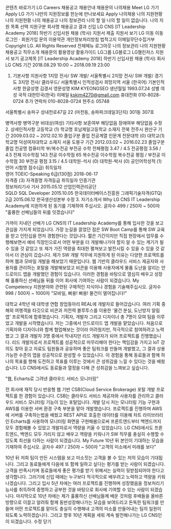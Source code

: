 콘텐츠 바로가기
LG Careers
채용공고
채용안내
채용문의
나의채용
 Meet LG 가기  Apply LG 가기
나만의 지원정보를 한눈에 만나보세요
Apply 나의채용 나의 지원현황
나의 지원현황
나의 채용공고
나의 정보관리
나의 할 일
나의 할 일이 없습니다.
나의 지원 목록
선택	지원구분	회사명	채용공고	결과
	신입	LG CNS	[IT Leadership Academy 2018] 하반기 신입사원 채용 (학사)	지원서 제출
지원서 보기
LG   이동   이동
로그인 · 회원가입 문의 이용약관 개인정보처리방침
법적고지 이메일무단수집거부
Copyright LG. All Rights Reserved
전체메뉴
로그아웃
나의 정보관리
나의 지원현황
채용공고
직무소개
채용문의
활용영상
활용가이드
LG그룹
LG블로그
LG챌린저스
지원서 보기
공고제목 [IT Leadership Academy 2018] 하반기 신입사원 채용 (학사)
회사 LG CNS
기간 2018.08.29 10:00 ~ 2018.09.19 23:00
1. 기본사항
지원사항
1지망	전사/ SW 개발/ 서울특별시
2지망	전사/ SW 개발/ 경기도
3지망	전사/ 클라우드/ 서울특별시
인적성검사 희망지역	서울 (한국어)
기본인적사항
한글성명	김경서	영문성명	KIM KYEONGSEO
생년월일	1993.07.24	성별	여성
국적	대한민국(한국)	이메일	kskim4270@gmail.com
휴대전화	010-8028-0724	추가 연락처	010-8028-0724
현주소	
05748

서울특별시 송파구 성내천로47길 22 (마천동, 송파파크데일3단지) 301동 307호

병역사항
병역구분	비대상(여성)
기타사항
보훈여부	해당없음
장애여부	해당없음
수정
2. 상세인적사항
고등학교 (1)
학교명	호남제일고등학교	소재지	전북 전주시 완산구
기간	2009.03.02 ~ 2012.02.10	졸업구분	졸업
전공계열	인문계
전문대학 (0)
대학교(1)
학교명	덕성여자대학교	소재지	서울 도봉구
기간	2012.03.02 ~ 2016.02.23	졸업구분	졸업
전공명	컴퓨터학	부/복수전공	부전공 수학
전체평점	3.47 / 4.5
전공평점	3.56 / 4.5
전체 이수학점	143	전공 이수학점	65
복수전공 이수학점		복수전공 평점	/
부전공 이수학점	30	부전공 평점	3.15 / 4.5
대학원-석사 (0)
대학원-박사 (0)
공인어학성적 (1)
언어	시험명	점수(급)	취득일자	
영어	TOEIC-Speaking	6급(130점)	2018-06-17	
자격증 (3)
자격증명	자격등급	취득일자	인증기관	
정보처리기사	기사	2015.05.12	산업인력관리공단	
SQLD	SQL Developer	2015.10.05	한국데이터베이스진흥원	
그래픽기술자격(GTQ)	2급	2015.06.12	한국생산성본부	
수정
3. 자기소개서
Why LG CNS
IT Leadership Academy에 지원하게 된 동기를 기재하여 주십시오. 글자수 499 / 250자 ~ 500자
"훌륭한 선배님들의 뒤를 잇겠습니다"

가까이 지내던 선배가 LG CNS의 IT Leadership Academy를 통해 입사한 것을 보고 관심을 가지게 되었습니다. 가장 눈길을 끌었던 점은 SW Boot Camp를 통해 SW 교육을 받고 인턴십을 먼저 경험한다는 것입니다. 짧은 기간이지만 직접 현장에서 업무를 수행해보면서 예비 직장인으로서 어떤 부분을 더 개발해나가야 할지 알 수 있는 계기가 될 수 있을 것 같았고 또 제가 가진 역량을 최대한 펼쳐보고 발전시킬 수 있을 수 있을 것 같아서 더 관심이 갔습니다.
제가 SW 개발 직무에 지원하게 된 이유는 다양한 프로젝트를 하며 웹과 모바일 개발을 해보았기 때문입니다. 웹 기반의 클라우드 서비스 제공자와 사용자를 관리하는 포탈을 개발해보았고 비콘을 이용해 사용자에게 물품 도난을 알리는 안드로이드 앱을 개발했던 경험이 있습니다. 이러한 경험을 바탕으로 열심히 배우고 성장해 훌륭하신 선배님들 뒤를 이어 회사에 기여하는 사람이 되겠습니다.
My Competency
지원분야와 관련된 구체적인 지식이나 경험을 기술해주십시오. 글자수 998 / 500자 ~ 1000자
"모바일, 삐용! 삐용! 물건이 멀어집니다!"

대학교 4학년 때 대학생 연합 창업동아리 REAL에 개발자로 들어갔습니다. 여러 기획 중 해외 여행객을 타깃으로 비콘과 저전력 블루투스를 이용한 '물건 분실, 도난방지 알림 앱' 프로젝트에 합류했습니다. 기획자, 개발자 그리고 디자이너 총 7명이 모여 팀을 이루었고 개발을 시작했습니다. 저는 그중에서 안드로이드 앱 개발을 맡았습니다. 
처음으로 기획자와 디자이너와 함께 협업해보는 것이라 어려웠지만, 적극적으로 참여하려고 노력했고 그 결과 개발자 3명 중에서 막내지만 리드 개발자가 되어 프로젝트를 진행했습니다. 리드 개발자로서 프로젝트를 성공적으로 마무리해야 한다는 책임감을 가지고 IoT 강의도 찾아 듣고 자료도 팀원들과 공유하며 좋은 팀워크를 만들며 개발했고, 그 결과 상용 가능한 수준의 앱을 성공적으로 완성할 수 있었습니다.
이 경험을 통해 동료들과 함께 하나의 목표를 향해 도전하고 목표를 이루는 것에서 큰 성취감을 느낄 수 있다는 것을 배웠습니다. LG CNS에서도 동료들과 열정을 다해 큰 성취감을 느껴보고 싶습니다.

"웹, Echarts로 그려낸 클라우드 서비스 모니터링"

전 회사에 재직 당시 반응형 웹 기반 CSB(Cloud Service Brokerage) 포탈 개발 프로젝트를 한 경험이 있습니다. CSB는 클라우드 서비스 제공자와 사용자를 관리하고 클라우드 서비스 모니터링 기능이 있는 포탈입니다. 개발 당시 저는 모니터링 기능 구현과 AWS를 이용한 서버 환경 구축 부분을 맡아 개발했습니다. 
프로젝트를 진행하며 AWS에 서버를 구축하는법을 배웠고 REST API로 호출한 데이터를 이용해 차트 라이브러리인 Echarts를 사용하여 모니터링 화면을 구현해봄으로써 프론트엔드부터 백엔드까지 모두 경험해볼 수 있었고 개발자로서 역량을 키울 수 있었습니다. LG CNS에서도 프론트엔드, 백엔드 모두 가리지 않고 배우고 역량을 키워나가 SW 직무를 충실히 수행할 수 있도록 최선을 다하는 사람이 되겠습니다.
My Future
10년 뒤 본인이 기대하는 모습을 기재하여 주십시오. 글자수 497 / 250자 ~ 500자
"고객의 미소에서 미래를 보다"

10년 뒤 저희 팀이 만든 시스템을 보고 미소짓는 고객을 볼 수 있는 저의 모습이 기대됩니다. 그리고 동료들에게 다음에 또 함께 일하고 싶다는 평가를 받는 사람이 되겠습니다.
고객을 만족시키며 동료들에게 좋은 평가를 받기 위해서는 실력이 뒷받침되어야 한다고 생각합니다. 그러기에 신입 때에는 누구보다 적극적으로 배우려고 노력하고 역량을 키워 나겠습니다. 그리고 입사 5년 차에는 여러 프로젝트를 진행하며 성장했음을 정보처리기능사를 취득하여 증명하고 공부한 것을 바탕으로 회사에 기여할 수 있는 사람이 되겠습니다. 마지막으로 10년 차에는 제가 훌륭하신 선배님들께 배운 것처럼 후배들을 올바른 방향으로 이끌고 알려줘 함께 동반성장해나가는 모습을 보여드리고 돈독한 팀워크를 만들며 어떤 프로젝트를 맡아도 충실히 수행해내 고객의 미소를 만들어내는 팀의 일원이 되도록 노력하겠습니다. 그리고 향후 10년 계획을 세워 계속 발전해나가는 LG CNS인이 되겠습니다.
수정
닫기
